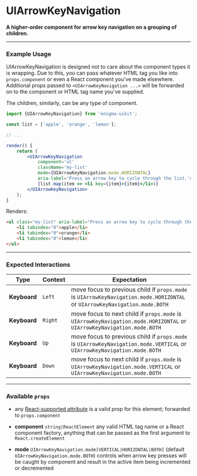 # UIArrowKeyNavigation
__A higher-order component for arrow key navigation on a grouping of children.__

---

### Example Usage

UIArrowKeyNavigation is designed not to care about the component types it is wrapping. Due to this, you can pass whatever HTML tag you like into `props.component` or even a React component you've made elsewhere. Additional props passed to `<UIArrowKeyNavigation ...>` will be forwarded on to the component or HTML tag name you've supplied.

The children, similarly, can be any type of component.

```jsx
import {UIArrowKeyNavigation} from 'enigma-uikit';

const list = ['apple', 'orange', 'lemon'];

// ...

render() {
    return (
        <UIArrowKeyNavigation
            component='ul'
            className='my-list'
            mode={UIArrowKeyNavigation.mode.HORIZONTAL}
            aria-label='Press an arrow key to cycle through the list.'>
            {list.map(item => <li key={item}>{item}</li>)}
        </UIArrowKeyNavigation>
    );
}
```

Renders:

```html
<ul class="my-list" aria-label="Press an arrow key to cycle through the list.">
    <li tabindex="0">apple</li>
    <li tabindex="0">orange</li>
    <li tabindex="0">lemon</li>
</ul>
```

---

### Expected Interactions

Type | Context | Expectation
---- | ------- | -----------
__Keyboard__ | `Left` | move focus to previous child if `props.mode` is `UIArrowKeyNavigation.mode.HORIZONTAL` or `UIArrowKeyNavigation.mode.BOTH`
__Keyboard__ | `Right` | move focus to next child if `props.mode` is `UIArrowKeyNavigation.mode.HORIZONTAL` or `UIArrowKeyNavigation.mode.BOTH`
__Keyboard__ | `Up` | move focus to previous child if `props.mode` is `UIArrowKeyNavigation.mode.VERTICAL` or `UIArrowKeyNavigation.mode.BOTH`
__Keyboard__ | `Down` | move focus to next child if `props.mode` is `UIArrowKeyNavigation.mode.VERTICAL` or `UIArrowKeyNavigation.mode.BOTH`

---

### Available `props`
- any [React-supported attribute](https://facebook.github.io/react/docs/tags-and-attributes.html#html-attributes) is a valid prop for this element; forwarded to `props.component`

- __component__ `string|ReactElement`
  any valid HTML tag name or a React component factory, anything that can be passed as the first argument to `React.createElement`

- __mode__ `UIArrowKeyNavigation.mode[VERTICAL|HORIZONTAL|BOTH]`
  (default `UIArrowKeyNavigation.mode.BOTH`) controls when arrow key presses will be caught by component and result in the active item being incremented or decremented
